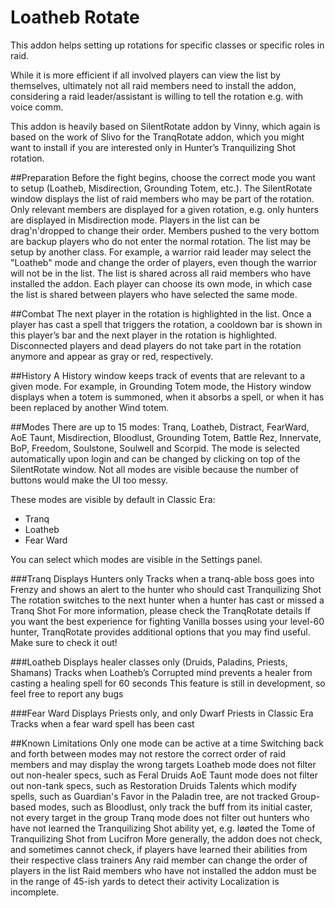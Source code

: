 # Loatheb Rotate
This addon helps setting up rotations for specific classes or specific roles in raid.
  

While it is more efficient if all involved players can view the list by themselves, ultimately not all raid members need to install the addon, considering a raid leader/assistant is willing to tell the rotation e.g. with voice comm.

This addon is heavily based on SilentRotate addon by Vinny, which again is based on the work of Slivo for the TranqRotate addon, which you might want to install if you are interested only in Hunter’s Tranquilizing Shot rotation.

 

##Preparation
Before the fight begins, choose the correct mode you want to setup (Loatheb, Misdirection, Grounding Totem, etc.).
The SilentRotate window displays the list of raid members who may be part of the rotation. Only relevant members are displayed for a given rotation, e.g. only hunters are displayed in Misdirection mode.
Players in the list can be drag'n'dropped to change their order. Members pushed to the very bottom are backup players who do not enter the normal rotation.
The list may be setup by another class. For example, a warrior raid leader may select the "Loatheb" mode and change the order of players, even though the warrior will not be in the list.
The list is shared across all raid members who have installed the addon. Each player can choose its own mode, in which case the list is shared between players who have selected the same mode.
 

##Combat
The next player in the rotation is highlighted in the list.
Once a player has cast a spell that triggers the rotation, a cooldown bar is shown in this player’s bar and the next player in the rotation is highlighted.
Disconnected players and dead players do not take part in the rotation anymore and appear as gray or red, respectively.
 

##History
A History window keeps track of events that are relevant to a given mode.
For example, in Grounding Totem mode, the History window displays when a totem is summoned, when it absorbs a spell, or when it has been replaced by another Wind totem.
 

##Modes
There are up to 15 modes: Tranq, Loatheb, Distract, FearWard, AoE Taunt, Misdirection, Bloodlust, Grounding Totem, Battle Rez, Innervate, BoP, Freedom, Soulstone, Soulwell and Scorpid.
The mode is selected automatically upon login and can be changed by clicking on top of the SilentRotate window.
Not all modes are visible because the number of buttons would make the UI too messy.

These modes are visible by default in Classic Era:
* Tranq
* Loatheb
* Fear Ward

You can select which modes are visible in the Settings panel.

 

###Tranq
Displays Hunters only
Tracks when a tranq-able boss goes into Frenzy and shows an alert to the hunter who should cast Tranquilizing Shot
The rotation switches to the next hunter when a hunter has cast or missed a Tranq Shot
For more information, please check the TranqRotate details
If you want the best experience for fighting Vanilla bosses using your level-60 hunter, TranqRotate provides additional options that you may find useful. Make sure to check it out!
 

###Loatheb
Displays healer classes only (Druids, Paladins, Priests, Shamans)
Tracks when Loatheb’s Corrupted mind prevents a healer from casting a healing spell for 60 seconds
This feature is still in development, so feel free to report any bugs
 

###Fear Ward
Displays Priests only, and only Dwarf Priests in Classic Era
Tracks when a fear ward spell has been cast
 

##Known Limitations
Only one mode can be active at a time
Switching back and forth between modes may not restore the correct order of raid members and may display the wrong targets
Loatheb mode does not filter out non-healer specs, such as Feral Druids
AoE Taunt mode does not filter out non-tank specs, such as Restoration Druids
Talents which modify spells, such as Guardian's Favor in the Paladin tree, are not tracked
Group-based modes, such as Bloodlust, only track the buff from its initial caster, not every target in the group
Tranq mode does not filter out hunters who have not learned the Tranquilizing Shot ability yet, e.g. løøted the Tome of Tranquilizing Shot from Lucifron
More generally, the addon does not check, and sometimes cannot check, if players have learned their abilities from their respective class trainers
Any raid member can change the order of players in the list
Raid members who have not installed the addon must be in the range of 45-ish yards to detect their activity
Localization is incomplete.
